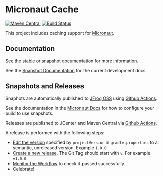 # Micronaut Cache

[![Maven Central](https://img.shields.io/maven-central/v/io.micronaut.cache/micronaut-cache-ehcache.svg?label=Maven%20Central)](https://search.maven.org/search?q=g:%22io.micronaut.cache%22%20AND%20a:%22micronaut-cache-ehcache%22)
[![Build Status](https://github.com/micronaut-projects/micronaut-cache/workflows/Java%20CI/badge.svg)](https://github.com/micronaut-projects/micronaut-cache/actions)

This project includes caching support for [Micronaut](http://micronaut.io).

## Documentation

See the [stable](https://micronaut-projects.github.io/micronaut-cache/latest/guide) or [snapshot](https://micronaut-projects.github.io/micronaut-cache/snapshot/guide) documentation for more information.

See the [Snapshot Documentation](https://micronaut-projects.github.io/micronaut-cache/snapshot/guide) for the 
current development docs.

## Snapshots and Releases

Snaphots are automatically published to [JFrog OSS](https://oss.jfrog.org/artifactory/oss-snapshot-local/) using [Github Actions](https://github.com/micronaut-projects/micronaut-openapi/actions).

See the documentation in the [Micronaut Docs](https://docs.micronaut.io/latest/guide/index.html#usingsnapshots) for how to configure your build to use snapshots.

Releases are published to JCenter and Maven Central via [Github Actions](https://github.com/micronaut-projects/micronaut-cache/actions).

A release is performed with the following steps:

* [Edit the version](https://github.com/micronaut-projects/micronaut-cache/edit/master/gradle.properties) specified by `projectVersion` in `gradle.properties` to a semantic, unreleased version. Example `1.0.0`
* [Create a new release](https://github.com/micronaut-projects/micronaut-cache/releases/new). The Git Tag should start with `v`. For example `v1.0.0`.
* [Monitor the Workflow](https://github.com/micronaut-projects/micronaut-cache/actions?query=workflow%3ARelease) to check it passed successfully.
* Celebrate!
